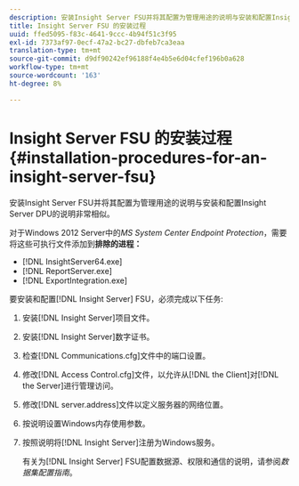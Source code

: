 ```yaml
---
description: 安装Insight Server FSU并将其配置为管理用途的说明与安装和配置Insight Server DPU的说明非常相似。
title: Insight Server FSU 的安装过程
uuid: ffed5095-f83c-4641-9ccc-4b94f51c3f95
exl-id: 7373af97-0ecf-47a2-bc27-dbfeb7ca3eaa
translation-type: tm+mt
source-git-commit: d9df90242ef96188f4e4b5e6d04cfef196b0a628
workflow-type: tm+mt
source-wordcount: '163'
ht-degree: 8%

---
```


# Insight Server FSU 的安装过程{#installation-procedures-for-an-insight-server-fsu}

安装Insight Server FSU并将其配置为管理用途的说明与安装和配置Insight Server DPU的说明非常相似。

对于Windows 2012 Server中的&#x200B;*MS System Center Endpoint Protection*，需要将这些可执行文件添加到&#x200B;**排除的进程：**

* [!DNL InsightServer64.exe]
* [!DNL ReportServer.exe]
* [!DNL ExportIntegration.exe]

要安装和配置[!DNL Insight Server] FSU，必须完成以下任务:

1. 安装[!DNL Insight Server]项目文件。
1. 安装[!DNL Insight Server]数字证书。
1. 检查[!DNL Communications.cfg]文件中的端口设置。
1. 修改[!DNL Access Control.cfg]文件，以允许从[!DNL the Client]对[!DNL the Server]进行管理访问。
1. 修改[!DNL server.address]文件以定义服务器的网络位置。
1. 按说明设置Windows内存使用参数。
1. 按照说明将[!DNL Insight Server]注册为Windows服务。

   有关为[!DNL Insight Server] FSU配置数据源、权限和通信的说明，请参阅&#x200B;*数据集配置指南*。
